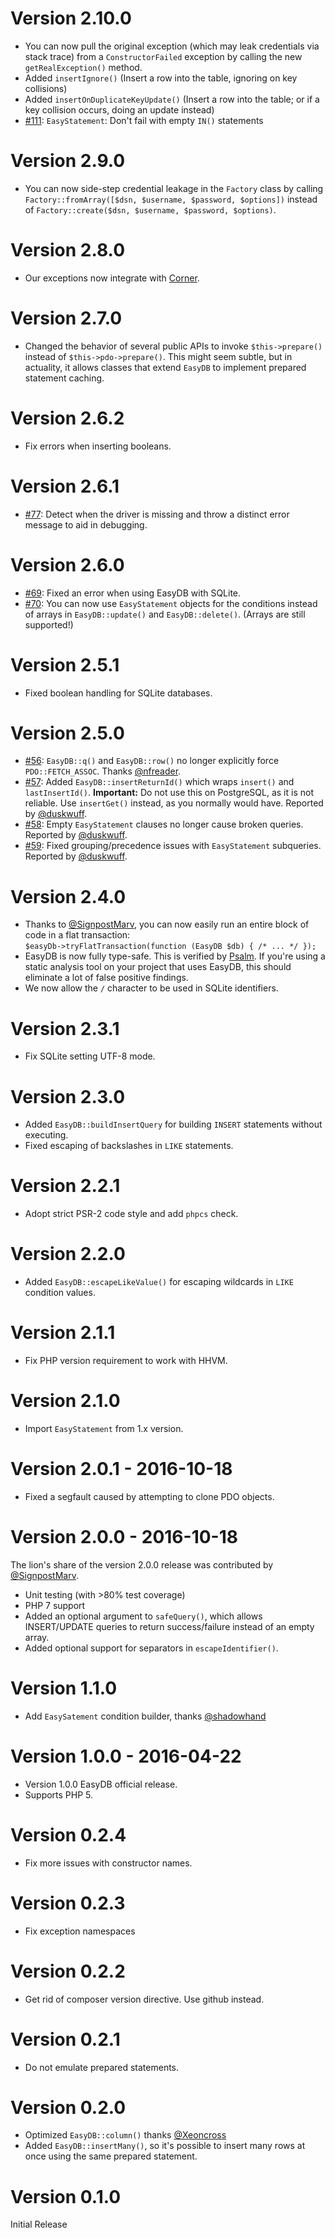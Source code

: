 # Version 2.10.0

* You can now pull the original exception (which may leak credentials via
  stack trace) from a `ConstructorFailed` exception by calling the new
  `getRealException()` method.
* Added `insertIgnore()` (Insert a row into the table, ignoring on key
  collisions)
* Added `insertOnDuplicateKeyUpdate()` (Insert a row into the table; or if
  a key collision occurs, doing an update instead)
* [#111](https://github.com/paragonie/easydb/issue/111):
  `EasyStatement`: Don't fail with empty `IN()` statements

# Version 2.9.0

* You can now side-step credential leakage in the `Factory` class
  by calling `Factory::fromArray([$dsn, $username, $password, $options])`
  instead of `Factory::create($dsn, $username, $password, $options)`.

# Version 2.8.0

* Our exceptions now integrate with [Corner](https://github.com/paragonie/corner).

# Version 2.7.0

* Changed the behavior of several public APIs to invoke
  `$this->prepare()` instead of `$this->pdo->prepare()`.
  This might seem subtle, but in actuality, it allows classes
  that extend `EasyDB` to implement prepared statement caching.

# Version 2.6.2

* Fix errors when inserting booleans.

# Version 2.6.1

* [#77](https://github.com/paragonie/easydb/pull/77): Detect when the
  driver is missing and throw a distinct error message to aid in debugging.

# Version 2.6.0

* [#69](https://github.com/paragonie/easydb/pull/69): Fixed an error when using EasyDB
  with SQLite.
* [#70](https://github.com/paragonie/easydb/issues/70): You can now use `EasyStatement`
  objects for the conditions instead of arrays in `EasyDB::update()` and `EasyDB::delete()`.
  (Arrays are still supported!)

# Version 2.5.1

* Fixed boolean handling for SQLite databases.

# Version 2.5.0

* [#56](https://github.com/paragonie/easydb/pull/56): `EasyDB::q()` and `EasyDB::row()` no
  longer explicitly force `PDO::FETCH_ASSOC`. Thanks [@nfreader](https://github.com/nfreader).
* [#57](https://github.com/paragonie/easydb/issues/57): Added `EasyDB::insertReturnId()`
  which wraps `insert()` and `lastInsertId()`. **Important:** Do not use this on PostgreSQL,
  as it is not reliable. Use `insertGet()` instead, as you normally would have.
  Reported by [@duskwuff](https://github.com/duskwuff).
* [#58](https://github.com/paragonie/easydb/issues/58): Empty `EasyStatement` clauses
  no longer cause broken queries. Reported by [@duskwuff](https://github.com/duskwuff).
* [#59](https://github.com/paragonie/easydb/issues/59): Fixed grouping/precedence issues
  with `EasyStatement` subqueries. Reported by [@duskwuff](https://github.com/duskwuff).

# Version 2.4.0

* Thanks to [@SignpostMarv](https://github.com/SignpostMarv), you can now easily run
  an entire block of code in a flat transaction:  
  `$easyDb->tryFlatTransaction(function (EasyDB $db) { /* ... */ });`
* EasyDB is now fully type-safe. This is verified by [Psalm](https://github.com/vimeo/psalm).
  If you're using a static analysis tool on your project that uses EasyDB, this should
  eliminate a lot of false positive findings.
* We now allow the `/` character to be used in SQLite identifiers.

# Version 2.3.1

* Fix SQLite setting UTF-8 mode.

# Version 2.3.0

* Added `EasyDB::buildInsertQuery` for building `INSERT` statements without executing.
* Fixed escaping of backslashes in `LIKE` statements.

# Version 2.2.1

* Adopt strict PSR-2 code style and add `phpcs` check.

# Version 2.2.0

* Added `EasyDB::escapeLikeValue()` for escaping wildcards in `LIKE` condition values.

# Version 2.1.1

* Fix PHP version requirement to work with HHVM.

# Version 2.1.0

* Import `EasyStatement` from 1.x version.

# Version 2.0.1 - 2016-10-18

* Fixed a segfault caused by attempting to clone PDO objects.

# Version 2.0.0 - 2016-10-18

The lion's share of the version 2.0.0 release was contributed by
[@SignpostMarv](https://github.com/SignpostMarv).

* Unit testing (with >80% test coverage)
* PHP 7 support
* Added an optional argument to `safeQuery()`, which allows INSERT/UPDATE
  queries to return success/failure instead of an empty array.
* Added optional support for separators in `escapeIdentifier()`.

# Version 1.1.0

* Add `EasySatement` condition builder, thanks [@shadowhand](https://github.com/shadowhand)

# Version 1.0.0 - 2016-04-22

* Version 1.0.0 EasyDB official release.
* Supports PHP 5.

# Version 0.2.4

* Fix more issues with constructor names.

# Version 0.2.3

* Fix exception namespaces

# Version 0.2.2

* Get rid of composer version directive. Use github instead.

# Version 0.2.1

* Do not emulate prepared statements.

# Version 0.2.0

* Optimized `EasyDB::column()` thanks [@Xeoncross](https://github.com/Xeoncross)
* Added `EasyDB::insertMany()`, so it's possible to insert many rows at once using
  the same prepared statement.

# Version 0.1.0

Initial Release
